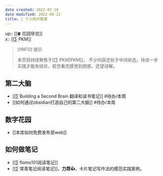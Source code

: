 ```yaml
---
date created: 2022-07-18
date modified: 2022-08-21
title: 🧀 个人知识管理
---
```


up:: [[🍀 花园导览]]  
x:: [[∑ PKM]]

> [!INFO] 提示
>
> 本页将持续聚焦于[[∑ PKM|PKM]]， 不少内容还处于中间状态，待进一步实践才能有结论，若您看完感觉到困惑，还望谅解。

## 第二大脑

- [[∑ Building a Second Brain 翻译和读书笔记]] #待办/本周
- [[如何通过obsidian打造自己的第二大脑]] #待办/本周

## 数字花园

- [[本库如何免费发布至web]]

## 如何做笔记

- [[∑ flomo101阅读笔记]]
- [[∑ 常青笔记阅读笔记]]，**力荐👍**，卡片笔记写作法的模范实践案例。
